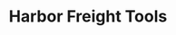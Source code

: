 ---
title: "Harbor Freight Tools"
url: /san-antonio/harbor-freight-tools-vance-jackson/
shop: Eisenwaren
---